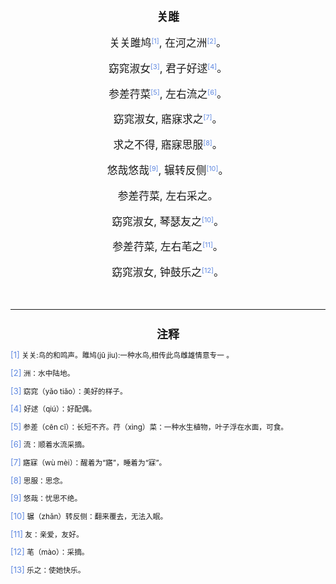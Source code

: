 <style>
a {
    color: rgb(95, 136, 224);
    font-size: small;
    text-decoration: none;
  }

h1 {
    text-align: center;
    font-size: large;
}

.pre{
  text-indent: 2em;
  font-size: small; 
}
.main {
    text-indent: 2em;
    font-size: larger;
}
.main_center{
    text-align: center;
    font-size: larger;
}

.comment {
    font-size: smaller;
}  
</style>

<h1> 关雎 </h1>
<p class="main_center">关关雎鸠<a href="#1"><sup>[1]</sup></a>, 在河之洲<a href="#2"><sup>[2]</sup></a>。</p>
<p class="main_center">窈窕淑女<a href="#3"><sup>[3]</sup></a>, 君子好逑<a href="#4"><sup>[4]</sup></a>。</p>
<p class="main_center">参差荇菜<a href="#5"><sup>[5]</sup></a>, 左右流之<a href="#6"><sup>[6]</sup></a>。</p>
<p class="main_center">窈窕淑女, 寤寐求之<a href="#7"><sup>[7]</sup></a>。</p>
<p class="main_center">求之不得, 寤寐思服<a href="#8"><sup>[8]</sup></a>。</p>
<p class="main_center">悠哉悠哉<a href="#9"><sup>[9]</sup></a>, 辗转反侧<a href="#10"><sup>[10]</sup></a>。</p>
<p class="main_center">参差荇菜, 左右采之。</p>
<p class="main_center">窈窕淑女, 琴瑟友之<a href="#11"><sup>[10]</sup></a>。</p>
<p class="main_center">参差荇菜, 左右芼之<a href="#12"><sup>[11]</sup></a>。</p>
<p class="main_center">窈窕淑女, 钟鼓乐之<a href="#13"><sup>[12]</sup></a>。</p>
<br>
<hr>

# 注释

<p class="comment"><a id="1">[1]</a> 关关:鸟的和鸣声。雎鸠(jū jiu):一种水鸟,相传此鸟雌雄情意专一 。</p>
<p class="comment"><a id="2">[2]</a> 洲：水中陆地。</p>
<p class="comment"><a id="3">[3]</a> 窈窕（yǎo tiǎo）：美好的样子。</p>
<p class="comment"><a id="4">[4]</a> 好逑（qiú）：好配偶。 </p>
<p class="comment"><a id="5">[5]</a> 参差（cēn cī）：长短不齐。荇（xìnɡ）菜：一种水生植物，叶子浮在水面，可食。</p>
<p class="comment"><a id="6">[6]</a> 流：顺着水流采摘。 </p>
<p class="comment"><a id="7">[7]</a> 寤寐（wù mèi）：醒着为“寤”，睡着为“寐”。</p>
<p class="comment"><a id="8">[8]</a> 思服：思念。 </p>
<p class="comment"><a id="9">[9]</a> 悠哉：忧思不绝。</p>
<p class="comment"><a id="10">[10]</a> 辗（zhǎn）转反侧：翻来覆去，无法入眠。</p>
<p class="comment"><a id="11">[11]</a> 友：亲爱，友好。</p>
<p class="comment"><a id="12">[12]</a> 芼（mào）：采摘。</p>
<p class="comment"><a id="13">[13]</a> 乐之：使她快乐。</p>
